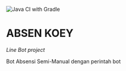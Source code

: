 ![Java CI with Gradle](https://github.com/Andi-IM/AbsenKoey-/workflows/Java%20CI%20with%20Gradle/badge.svg?event=push)
# ABSEN KOEY
_Line Bot project_ 

Bot Absensi Semi-Manual dengan perintah bot
